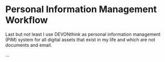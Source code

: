 # Personal Information Management Workflow


Last but not least I use DEVONthink as personal information management (PIM) system for all digital assets that exist in my life and which are not documents and email.

...